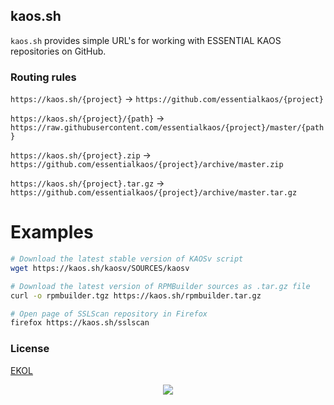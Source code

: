 ## kaos.sh

`kaos.sh` provides simple URL's for working with ESSENTIAL KAOS repositories on GitHub.

### Routing rules

`https://kaos.sh/{project}` → `https://github.com/essentialkaos/{project}`

`https://kaos.sh/{project}/{path}` → `https://raw.githubusercontent.com/essentialkaos/{project}/master/{path}`

`https://kaos.sh/{project}.zip` → `https://github.com/essentialkaos/{project}/archive/master.zip`

`https://kaos.sh/{project}.tar.gz` → `https://github.com/essentialkaos/{project}/archive/master.tar.gz`

# Examples

```bash
# Download the latest stable version of KAOSv script
wget https://kaos.sh/kaosv/SOURCES/kaosv

# Download the latest version of RPMBuilder sources as .tar.gz file
curl -o rpmbuilder.tgz https://kaos.sh/rpmbuilder.tar.gz

# Open page of SSLScan repository in Firefox
firefox https://kaos.sh/sslscan

```

### License

[EKOL](https://essentialkaos.com/ekol)

<p align="center"><a href="https://essentialkaos.com"><img src="https://gh.kaos.st/ekgh.svg"/></a></p>
